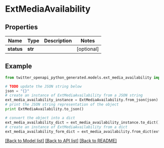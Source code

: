 # ExtMediaAvailability


## Properties
Name | Type | Description | Notes
------------ | ------------- | ------------- | -------------
**status** | **str** |  | [optional] 

## Example

```python
from twitter_openapi_python_generated.models.ext_media_availability import ExtMediaAvailability

# TODO update the JSON string below
json = "{}"
# create an instance of ExtMediaAvailability from a JSON string
ext_media_availability_instance = ExtMediaAvailability.from_json(json)
# print the JSON string representation of the object
print ExtMediaAvailability.to_json()

# convert the object into a dict
ext_media_availability_dict = ext_media_availability_instance.to_dict()
# create an instance of ExtMediaAvailability from a dict
ext_media_availability_form_dict = ext_media_availability.from_dict(ext_media_availability_dict)
```
[[Back to Model list]](../README.md#documentation-for-models) [[Back to API list]](../README.md#documentation-for-api-endpoints) [[Back to README]](../README.md)


